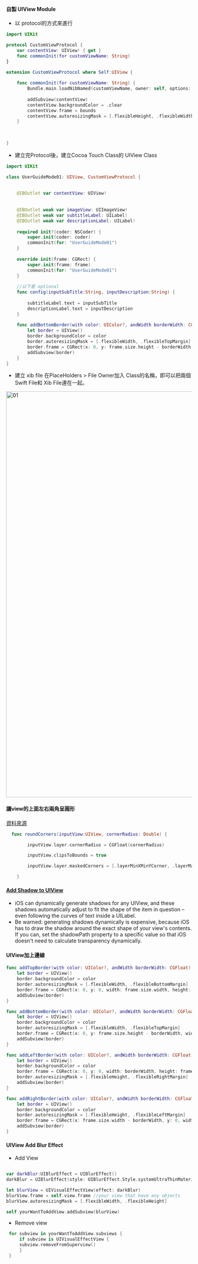 #### 自製 UIView Module
-  以 protocol的方式來進行

```Swift
import UIKit

protocol CustomViewProtocol {
    var contentView: UIView! { get }
    func commonInit(for customViewName: String)
}

extension CustomViewProtocol where Self:UIView {
    
    func commonInit(for customViewName: String) {
        Bundle.main.loadNibNamed(customViewName, owner: self, options: nil)
        
        addSubview(contentView)
        contentView.backgroundColor = .clear
        contentView.frame = bounds
        contentView.autoresizingMask = [.flexibleHeight, .flexibleWidth]
    }

   
    
}
```
- 建立完Protocol後，建立Cocoa Touch Class的 UIView Class

```Swift
import UIKit

class UserGuideMode01: UIView, CustomViewProtocol {
    
    
    @IBOutlet var contentView: UIView!
    
    
    @IBOutlet weak var imageView: UIImageView!
    @IBOutlet weak var subtitleLabel: UILabel!
    @IBOutlet weak var descriptionLabel: UILabel!
    
    required init?(coder: NSCoder) {
        super.init(coder: coder)
        commonInit(for: "UserGuideMode01")
    }
    
    override init(frame: CGRect) {
        super.init(frame: frame)
        commonInit(for: "UserGuideMode01")
    }
    
    //以下是 optional
    func config(inputSubTitle:String, inputDescription:String) {
        
        subtitleLabel.text = inputSubTitle
        descriptionLabel.text = inputDescription
    }
    
    func addBottomBorder(with color: UIColor?, andWidth borderWidth: CGFloat) {
        let border = UIView()
        border.backgroundColor = color
        border.autoresizingMask = [.flexibleWidth, .flexibleTopMargin]
        border.frame = CGRect(x: 0, y: frame.size.height - borderWidth, width: frame.size.width, height: borderWidth)
        addSubview(border)
    }
}
```
- 建立 xib file
在PlaceHolders > File Owner加入 Class的名稱，即可以把兩個Swift File和 Xib File連在一起。 

<img width="1101" alt="01" src="https://user-images.githubusercontent.com/18608853/141239614-24241a30-ae8c-4d75-ae5f-ecdc1d8147ed.png">

#### 讓view的上面左右兩角呈㘣形
[資料來源](https://www.appcoda.com.tw/rounded-corners-uiview/)
```Swift
  func roundCorners(inputView:UIView, cornerRadius: Double) {

        inputView.layer.cornerRadius = CGFloat(cornerRadius)

        inputView.clipsToBounds = true

        inputView.layer.maskedCorners = [.layerMinXMinYCorner, .layerMaxXMinYCorner]

    }
```



#### [Add Shadow to UIView](https://www.hackingwithswift.com/example-code/uikit/how-to-add-a-shadow-to-a-uiview)
- iOS can dynamically generate shadows for any UIView, and these shadows automatically adjust to fit the shape of the item in question – even following the curves of text inside a UILabel.
- Be warned: generating shadows dynamically is expensive, because iOS has to draw the shadow around the exact shape of your view's contents. If you can, set the shadowPath property to a specific value so that iOS doesn't need to calculate transparency dynamically. 


#### UIView加上邊線
```Swift
func addTopBorder(with color: UIColor?, andWidth borderWidth: CGFloat) {
    let border = UIView()
    border.backgroundColor = color
    border.autoresizingMask = [.flexibleWidth, .flexibleBottomMargin]
    border.frame = CGRect(x: 0, y: 0, width: frame.size.width, height: borderWidth)
    addSubview(border)
}

func addBottomBorder(with color: UIColor?, andWidth borderWidth: CGFloat) {
    let border = UIView()
    border.backgroundColor = color
    border.autoresizingMask = [.flexibleWidth, .flexibleTopMargin]
    border.frame = CGRect(x: 0, y: frame.size.height - borderWidth, width: frame.size.width, height: borderWidth)
    addSubview(border)
}

func addLeftBorder(with color: UIColor?, andWidth borderWidth: CGFloat) {
    let border = UIView()
    border.backgroundColor = color
    border.frame = CGRect(x: 0, y: 0, width: borderWidth, height: frame.size.height)
    border.autoresizingMask = [.flexibleHeight, .flexibleRightMargin]
    addSubview(border)
}

func addRightBorder(with color: UIColor?, andWidth borderWidth: CGFloat) {
    let border = UIView()
    border.backgroundColor = color
    border.autoresizingMask = [.flexibleHeight, .flexibleLeftMargin]
    border.frame = CGRect(x: frame.size.width - borderWidth, y: 0, width: borderWidth, height: frame.size.height)
    addSubview(border)
}
```

#### UIView Add Blur Effect

- Add View
```Swift

var darkBlur:UIBlurEffect = UIBlurEffect()
darkBlur = UIBlurEffect(style: UIBlurEffect.Style.systemUltraThinMaterialLight) //extraLight, light, dark

let blurView = UIVisualEffectView(effect: darkBlur)
blurView.frame = self.view.frame //your view that have any objects
blurView.autoresizingMask = [.flexibleWidth, .flexibleHeight]

self.yourWantToAddView.addSubview(blurView)

```

- Remove view
```Swift
 for subview in yourWantToAddView.subviews {
     if subview is UIVisualEffectView {
     subview.removeFromSuperview()
     }
 }
```
